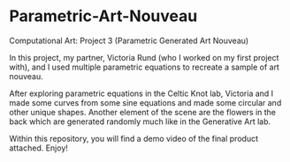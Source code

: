 # Parametric-Art-Nouveau
Computational Art: Project 3 (Parametric Generated Art Nouveau)

In this project, my partner, Victoria Rund (who I worked on my first project with), and I used multiple parametric 
equations to recreate a sample of art nouveau.

After exploring parametric equations in the Celtic Knot lab, Victoria and I made some curves from some sine equations
and made some circular and other unique shapes. Another element of the scene are the flowers in the back which 
are generated randomly much like in the Generative Art lab.

Within this repository, you will find a demo video of the final product attached. Enjoy!
